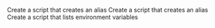 Create a script that creates an alias
Create a script that creates an alias
Create a script that lists environment variables
